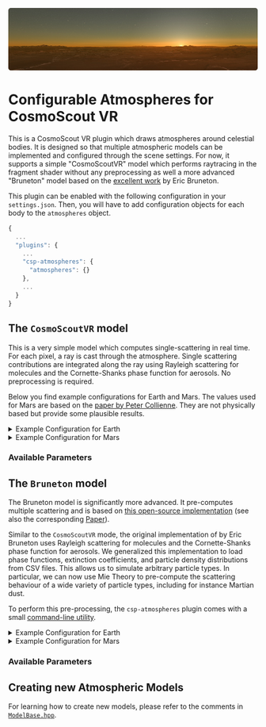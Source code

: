<!-- 
SPDX-FileCopyrightText: German Aerospace Center (DLR) <cosmoscout@dlr.de>
SPDX-License-Identifier: CC-BY-4.0
 -->

 <p align="center"> 
  <img src ="../../docs/img/banner-sunset.jpg" />
</p>

# Configurable Atmospheres for CosmoScout VR

This is a CosmoScout VR plugin which draws atmospheres around celestial bodies.
It is designed so that multiple atmospheric models can be implemented and configured through the scene settings.
For now, it supports a simple "CosmoScoutVR" model which performs raytracing in the fragment shader without any preprocessing as well a more advanced "Bruneton" model based on the [excellent work](https://github.com/ebruneton/precomputed_atmospheric_scattering) by Eric Bruneton.


This plugin can be enabled with the following configuration in your `settings.json`.
Then, you will have to add configuration objects for each body to the `atmospheres` object.

```javascript
{
  ...
  "plugins": {
    ...
    "csp-atmospheres": {
      "atmospheres": {}
    },
    ...
  }
}
```

## The `CosmoScoutVR` model

This is a very simple model which computes single-scattering in real time.
For each pixel, a ray is cast through the atmosphere.
Single scattering contributions are integrated along the ray using Rayleigh scattering for molecules and the Cornette-Shanks phase function for aerosols.
No preprocessing is required.

Below you find example configurations for Earth and Mars.
The values used for Mars are based on the [paper by Peter Collienne](https://www.semanticscholar.org/paper/Physically-Based-Rendering-of-the-Martian-Collienne-Wolff/e71c3683a70f75aedfce3f6bad401e6819d0d713).
They are not physically based but provide some plausible results.

<details>
<summary>Example Configuration for Earth</summary>

```javascript
"Earth": {
  "topAltitude": 80000,
  "bottomAltitude": -100,
  "cloudTexture": "../share/resources/textures/earth-clouds.jpg",
  "model": "CosmoScoutVR",
  "modelSettings": {
    "mieAnisotropy": 0.76,
    "mieHeight": 1200,
    "mieScattering": [
      4.0e-5,
      4.0e-5,
      4.0e-5
    ],
    "rayleighAnisotropy": 0,
    "rayleighHeight": 8000,
    "rayleighScattering": [
      5.1768e-6,
      12.2588e-6,
      30.5964e-6
    ]
  }
}
```
</details>

<details>
<summary>Example Configuration for Mars</summary>

```javascript
"Mars": {
  "topAltitude": 100000,
  "bottomAltitude": -4500,
  "model": "CosmoScoutVR",
  "modelSettings": {
    "mieAnisotropy": 0.76,
    "mieHeight": 1200,
    "mieScattering": [
      3.0e-6,
      3.0e-6,
      3.0e-6
    ],
    "rayleighAnisotropy": 0,
    "rayleighHeight": 11000,
    "rayleighScattering": [
      19.981e-6,
      13.57e-6,
      5.75e-6
    ]
  }
}
```
</details>

### Available Parameters

## The `Bruneton` model

The Bruneton model is significantly more advanced.
It pre-computes multiple scattering and is based on [this open-source implementation](https://github.com/ebruneton/precomputed_atmospheric_scattering) (see also the corresponding [Paper](https://inria.hal.science/inria-00288758/en)).

Similar to the `CosmoScoutVR` mode, the original implementation of by Eric Bruneton uses Rayleigh scattering for molecules and the Cornette-Shanks phase function for aerosols.
We generalized this implementation to load phase functions, extinction coefficients, and particle density distributions from CSV files.
This allows us to simulate arbitrary particle types.
In particular, we can now use Mie Theory to pre-compute the scattering behaviour of a wide variety of particle types, including for instance Martian dust.

To perform this pre-processing, the `csp-atmospheres` plugin comes with a small [command-line utility](preprocessor/README.md).

<details>
<summary>Example Configuration for Earth</summary>

```javascript
"Earth": {
  "cloudTexture": "../share/resources/textures/earth-clouds.jpg",
  "topAltitude": 80000,
  "bottomAltitude": -100,
  "model": "Bruneton",
  "modelSettings": {
    "sunAngularRadius": 0.004675,
    "molecules": {
      "phase": "../share/resources/data/csp-atmospheres/earth_cosmoscout_molecules_phase.csv",
      "betaSca": "../share/resources/data/csp-atmospheres/earth_cosmoscout_molecules_scattering.csv",
      "betaAbs": "../share/resources/data/csp-atmospheres/earth_cosmoscout_molecules_absorption.csv",
      "density": "../share/resources/data/csp-atmospheres/earth_cosmoscout_molecules_density.csv"
    },
    "aerosols": {
      "phase": "../share/resources/data/csp-atmospheres/earth_cosmoscout_aerosols_phase.csv",
      "betaSca": "../share/resources/data/csp-atmospheres/earth_cosmoscout_aerosols_scattering.csv",
      "betaAbs": "../share/resources/data/csp-atmospheres/earth_cosmoscout_aerosols_absorption.csv",
      "density": "../share/resources/data/csp-atmospheres/earth_cosmoscout_aerosols_density.csv"
    },
    "ozone": {
      "betaAbs": "../share/resources/data/csp-atmospheres/earth_cosmoscout_ozone_absorption.csv",
      "density": "../share/resources/data/csp-atmospheres/earth_cosmoscout_ozone_density.csv"
    }
  }
}
```
</details>

<details>
<summary>Example Configuration for Mars</summary>

```javascript
"Mars": {
  "topAltitude": 80000,
  "bottomAltitude": -4500,
  "model": "Bruneton",
  "modelSettings": {
    "sunAngularRadius": 0.003054,
    "molecules": {
      "phase": "../share/resources/data/csp-atmospheres/mars_cosmoscout_molecules_phase.csv",
      "betaSca": "../share/resources/data/csp-atmospheres/mars_cosmoscout_molecules_scattering.csv",
      "betaAbs": "../share/resources/data/csp-atmospheres/mars_cosmoscout_molecules_absorption.csv",
      "density": "../share/resources/data/csp-atmospheres/mars_cosmoscout_molecules_density.csv"
    },
    "aerosols": {
      "phase": "../share/resources/data/csp-atmospheres/mars_cosmoscout_aerosols_phase.csv",
      "betaSca": "../share/resources/data/csp-atmospheres/mars_cosmoscout_aerosols_scattering.csv",
      "betaAbs": "../share/resources/data/csp-atmospheres/mars_cosmoscout_aerosols_absorption.csv",
      "density": "../share/resources/data/csp-atmospheres/mars_cosmoscout_aerosols_density.csv"
    }
  }
}
```
</details>

### Available Parameters

## Creating new Atmospheric Models

For learning how to create new models, please refer to the comments in [`ModelBase.hpp`](src/ModelBase.hpp).